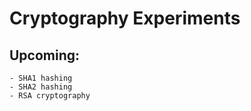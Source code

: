 # Cryptography Experiments

## Upcoming:
    - SHA1 hashing
    - SHA2 hashing
    - RSA cryptography